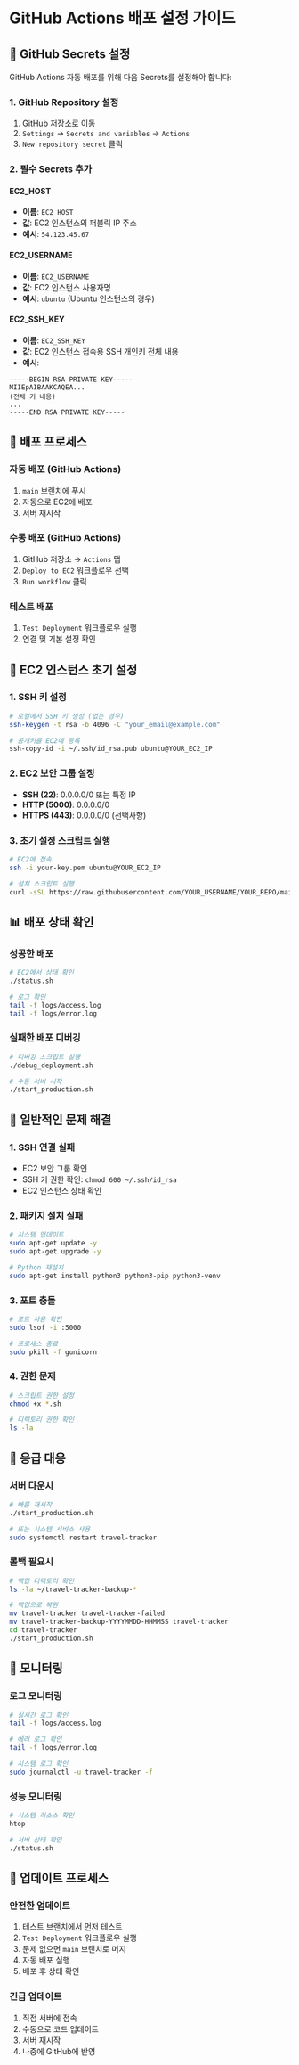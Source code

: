 # GitHub Actions 배포 설정 가이드

## 🔐 GitHub Secrets 설정

GitHub Actions 자동 배포를 위해 다음 Secrets를 설정해야 합니다:

### 1. GitHub Repository 설정
1. GitHub 저장소로 이동
2. `Settings` → `Secrets and variables` → `Actions`
3. `New repository secret` 클릭

### 2. 필수 Secrets 추가

#### EC2_HOST
- **이름**: `EC2_HOST`
- **값**: EC2 인스턴스의 퍼블릭 IP 주소
- **예시**: `54.123.45.67`

#### EC2_USERNAME
- **이름**: `EC2_USERNAME`
- **값**: EC2 인스턴스 사용자명
- **예시**: `ubuntu` (Ubuntu 인스턴스의 경우)

#### EC2_SSH_KEY
- **이름**: `EC2_SSH_KEY`
- **값**: EC2 인스턴스 접속용 SSH 개인키 전체 내용
- **예시**:
```
-----BEGIN RSA PRIVATE KEY-----
MIIEpAIBAAKCAQEA...
(전체 키 내용)
...
-----END RSA PRIVATE KEY-----
```

## 🚀 배포 프로세스

### 자동 배포 (GitHub Actions)
1. `main` 브랜치에 푸시
2. 자동으로 EC2에 배포
3. 서버 재시작

### 수동 배포 (GitHub Actions)
1. GitHub 저장소 → `Actions` 탭
2. `Deploy to EC2` 워크플로우 선택
3. `Run workflow` 클릭

### 테스트 배포
1. `Test Deployment` 워크플로우 실행
2. 연결 및 기본 설정 확인

## 🔧 EC2 인스턴스 초기 설정

### 1. SSH 키 설정
```bash
# 로컬에서 SSH 키 생성 (없는 경우)
ssh-keygen -t rsa -b 4096 -C "your_email@example.com"

# 공개키를 EC2에 등록
ssh-copy-id -i ~/.ssh/id_rsa.pub ubuntu@YOUR_EC2_IP
```

### 2. EC2 보안 그룹 설정
- **SSH (22)**: 0.0.0.0/0 또는 특정 IP
- **HTTP (5000)**: 0.0.0.0/0
- **HTTPS (443)**: 0.0.0.0/0 (선택사항)

### 3. 초기 설정 스크립트 실행
```bash
# EC2에 접속
ssh -i your-key.pem ubuntu@YOUR_EC2_IP

# 설치 스크립트 실행
curl -sSL https://raw.githubusercontent.com/YOUR_USERNAME/YOUR_REPO/main/install.sh | bash
```

## 📊 배포 상태 확인

### 성공한 배포
```bash
# EC2에서 상태 확인
./status.sh

# 로그 확인
tail -f logs/access.log
tail -f logs/error.log
```

### 실패한 배포 디버깅
```bash
# 디버깅 스크립트 실행
./debug_deployment.sh

# 수동 서버 시작
./start_production.sh
```

## 🐛 일반적인 문제 해결

### 1. SSH 연결 실패
- EC2 보안 그룹 확인
- SSH 키 권한 확인: `chmod 600 ~/.ssh/id_rsa`
- EC2 인스턴스 상태 확인

### 2. 패키지 설치 실패
```bash
# 시스템 업데이트
sudo apt-get update -y
sudo apt-get upgrade -y

# Python 재설치
sudo apt-get install python3 python3-pip python3-venv
```

### 3. 포트 충돌
```bash
# 포트 사용 확인
sudo lsof -i :5000

# 프로세스 종료
sudo pkill -f gunicorn
```

### 4. 권한 문제
```bash
# 스크립트 권한 설정
chmod +x *.sh

# 디렉토리 권한 확인
ls -la
```

## 🚨 응급 대응

### 서버 다운시
```bash
# 빠른 재시작
./start_production.sh

# 또는 시스템 서비스 사용
sudo systemctl restart travel-tracker
```

### 롤백 필요시
```bash
# 백업 디렉토리 확인
ls -la ~/travel-tracker-backup-*

# 백업으로 복원
mv travel-tracker travel-tracker-failed
mv travel-tracker-backup-YYYYMMDD-HHMMSS travel-tracker
cd travel-tracker
./start_production.sh
```

## 📱 모니터링

### 로그 모니터링
```bash
# 실시간 로그 확인
tail -f logs/access.log

# 에러 로그 확인
tail -f logs/error.log

# 시스템 로그 확인
sudo journalctl -u travel-tracker -f
```

### 성능 모니터링
```bash
# 시스템 리소스 확인
htop

# 서버 상태 확인
./status.sh
```

## 🔄 업데이트 프로세스

### 안전한 업데이트
1. 테스트 브랜치에서 먼저 테스트
2. `Test Deployment` 워크플로우 실행
3. 문제 없으면 `main` 브랜치로 머지
4. 자동 배포 실행
5. 배포 후 상태 확인

### 긴급 업데이트
1. 직접 서버에 접속
2. 수동으로 코드 업데이트
3. 서버 재시작
4. 나중에 GitHub에 반영
